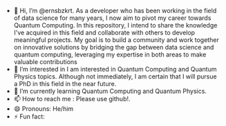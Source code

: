 - 👋 Hi, I’m @ernsbzkrt.
As a developer who has been working in the field of data science for many years, I now aim to pivot my career towards Quantum Computing. In this repository, I intend to share the knowledge I've acquired in this field and collaborate with others to develop meaningful projects. My goal is to build a community and work together on innovative solutions by bridging the gap between data science and quantum computing, leveraging my expertise in both areas to make valuable contributions
- 👀 I’m interested in I am interested in Quantum Computing and Quantum Physics topics. Although not immediately, I am certain that I will pursue a PhD in this field in the near future.
- 🌱 I’m currently learning Quantum Computing and Quantum Physics. 
- 📫 How to reach me : Please use github!.
- 😄 Pronouns: He/him 
- ⚡ Fun fact: 

<!---
ernsbzkrt/ernsbzkrt is a ✨ special ✨ repository because its `README.md` (this file) appears on your GitHub profile.
You can click the Preview link to take a look at your changes.
--->
